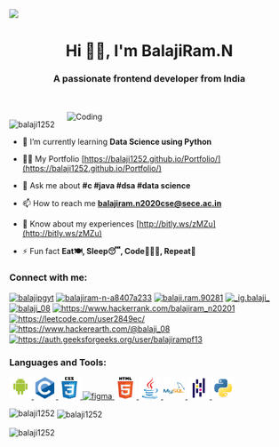 <img src="https://mir-s3-cdn-cf.behance.net/project_modules/max_1200/54b6c068097599.5b50bca476b9b.gif">
<h1 align="center">Hi 👋🏻, I'm BalajiRam.N</h1>
<h3 align="center">A passionate frontend developer from India</h3>
<br/><br/>
<img align="right" alt="Coding" width="400" src="http://bitly.ws/ziS5">
<p align="left"> <img src="https://komarev.com/ghpvc/?username=balaji1252&label=Profile%20views&color=0e75b6&style=flat" alt="balaji1252" /> </p>

- 🌱 I’m currently learning **Data Science using Python**

- 👨‍💻 My Portfolio [https://balaji1252.github.io/Portfolio/](https://balaji1252.github.io/Portfolio/)

- 💬 Ask me about **#c #java #dsa #data science**

- 📫 How to reach me **balajiram.n2020cse@sece.ac.in**

- 📄 Know about my experiences [http://bitly.ws/zMZu](http://bitly.ws/zMZu)

- ⚡ Fun fact **Eat🍽️, Sleep😴, Code🧑🏻‍💻, Repeat🔁**

<h3 align="left">Connect with me:</h3>
<p align="left">
<a href="https://twitter.com/balajipgyt" target="blank"><img align="center" src="https://raw.githubusercontent.com/rahuldkjain/github-profile-readme-generator/master/src/images/icons/Social/twitter.svg" alt="balajipgyt" height="30" width="40" /></a>
<a href="https://linkedin.com/in/balajiram-n-a8407a233" target="blank"><img align="center" src="https://raw.githubusercontent.com/rahuldkjain/github-profile-readme-generator/master/src/images/icons/Social/linked-in-alt.svg" alt="balajiram-n-a8407a233" height="30" width="40" /></a>
<a href="https://fb.com/balaji.ram.90281" target="blank"><img align="center" src="https://raw.githubusercontent.com/rahuldkjain/github-profile-readme-generator/master/src/images/icons/Social/facebook.svg" alt="balaji.ram.90281" height="30" width="40" /></a>
<a href="https://instagram.com/_ig.balaji_" target="blank"><img align="center" src="https://raw.githubusercontent.com/rahuldkjain/github-profile-readme-generator/master/src/images/icons/Social/instagram.svg" alt="_ig.balaji_" height="30" width="40" /></a>
<a href="https://www.codechef.com/users/balaji_08" target="blank"><img align="center" src="https://cdn.jsdelivr.net/npm/simple-icons@3.1.0/icons/codechef.svg" alt="balaji_08" height="30" width="40" /></a>
<a href="https://www.hackerrank.com/https://www.hackerrank.com/balajiram_n20201" target="blank"><img align="center" src="https://raw.githubusercontent.com/rahuldkjain/github-profile-readme-generator/master/src/images/icons/Social/hackerrank.svg" alt="https://www.hackerrank.com/balajiram_n20201" height="30" width="40" /></a>
<a href="https://www.leetcode.com/https://leetcode.com/user2849ec/" target="blank"><img align="center" src="https://raw.githubusercontent.com/rahuldkjain/github-profile-readme-generator/master/src/images/icons/Social/leet-code.svg" alt="https://leetcode.com/user2849ec/" height="30" width="40" /></a>
<a href="https://www.hackerearth.com/https://www.hackerearth.com/@balaji_08" target="blank"><img align="center" src="https://raw.githubusercontent.com/rahuldkjain/github-profile-readme-generator/master/src/images/icons/Social/hackerearth.svg" alt="https://www.hackerearth.com/@balaji_08" height="30" width="40" /></a>
<a href="https://auth.geeksforgeeks.org/user/https://auth.geeksforgeeks.org/user/balajirampf13" target="blank"><img align="center" src="https://raw.githubusercontent.com/rahuldkjain/github-profile-readme-generator/master/src/images/icons/Social/geeks-for-geeks.svg" alt="https://auth.geeksforgeeks.org/user/balajirampf13" height="30" width="40" /></a>
</p>

<h3 align="left">Languages and Tools:</h3>
<p align="left"> <a href="https://developer.android.com" target="_blank" rel="noreferrer"> <img src="https://raw.githubusercontent.com/devicons/devicon/master/icons/android/android-original-wordmark.svg" alt="android" width="40" height="40"/> </a> <a href="https://www.cprogramming.com/" target="_blank" rel="noreferrer"> <img src="https://raw.githubusercontent.com/devicons/devicon/master/icons/c/c-original.svg" alt="c" width="40" height="40"/> </a> <a href="https://www.w3schools.com/css/" target="_blank" rel="noreferrer"> <img src="https://raw.githubusercontent.com/devicons/devicon/master/icons/css3/css3-original-wordmark.svg" alt="css3" width="40" height="40"/> </a> <a href="https://www.figma.com/" target="_blank" rel="noreferrer"> <img src="https://www.vectorlogo.zone/logos/figma/figma-icon.svg" alt="figma" width="40" height="40"/> </a> <a href="https://www.w3.org/html/" target="_blank" rel="noreferrer"> <img src="https://raw.githubusercontent.com/devicons/devicon/master/icons/html5/html5-original-wordmark.svg" alt="html5" width="40" height="40"/> </a> <a href="https://www.java.com" target="_blank" rel="noreferrer"> <img src="https://raw.githubusercontent.com/devicons/devicon/master/icons/java/java-original.svg" alt="java" width="40" height="40"/> </a> <a href="https://www.mysql.com/" target="_blank" rel="noreferrer"> <img src="https://raw.githubusercontent.com/devicons/devicon/master/icons/mysql/mysql-original-wordmark.svg" alt="mysql" width="40" height="40"/> </a> <a href="https://pandas.pydata.org/" target="_blank" rel="noreferrer"> <img src="https://raw.githubusercontent.com/devicons/devicon/2ae2a900d2f041da66e950e4d48052658d850630/icons/pandas/pandas-original.svg" alt="pandas" width="40" height="40"/> </a> <a href="https://www.python.org" target="_blank" rel="noreferrer"> <img src="https://raw.githubusercontent.com/devicons/devicon/master/icons/python/python-original.svg" alt="python" width="40" height="40"/> </a> </p>

<p><img align="left" src="https://github-readme-stats.vercel.app/api/top-langs?username=balaji1252&show_icons=true&locale=en&layout=compact" alt="balaji1252" /></p>

<p>&nbsp;<img align="center" src="https://github-readme-stats.vercel.app/api?username=balaji1252&show_icons=true&locale=en" alt="balaji1252" /></p>

<p><img align="center" src="https://github-readme-streak-stats.herokuapp.com/?user=balaji1252&" alt="balaji1252" /></p>
